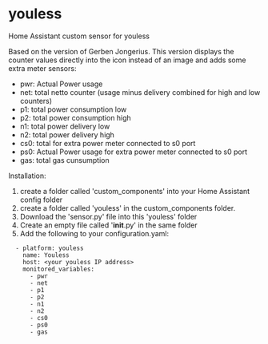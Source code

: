 # youless
Home Assistant custom sensor for youless

Based on the version of Gerben Jongerius. This version displays the counter values directly into the icon instead of an image and adds some extra meter sensors:

- pwr: Actual Power usage
- net: total netto counter (usage minus delivery combined for high and low counters)
- p1:  total power consumption low
- p2:  total power consumption high
- n1:  total power delivery low
- n2:  total power delivery high
- cs0: total for extra power meter connected to s0 port
- ps0: Actual Power usage for extra power meter connected to s0 port
- gas: total gas cunsumption 


Installation:
1) create a folder called 'custom_components' into your Home Assistant config folder
2) create a folder called 'youless' in the custom_components folder. 
3) Download the 'sensor.py' file into this 'youless' folder
4) Create an empty file called '__init__.py' in the same folder
5) Add the following to your configuration.yaml:

```
  - platform: youless
    name: Youless
    host: <your youless IP address>
    monitored_variables:
      - pwr
      - net
      - p1
      - p2
      - n1
      - n2
      - cs0
      - ps0
      - gas
```
